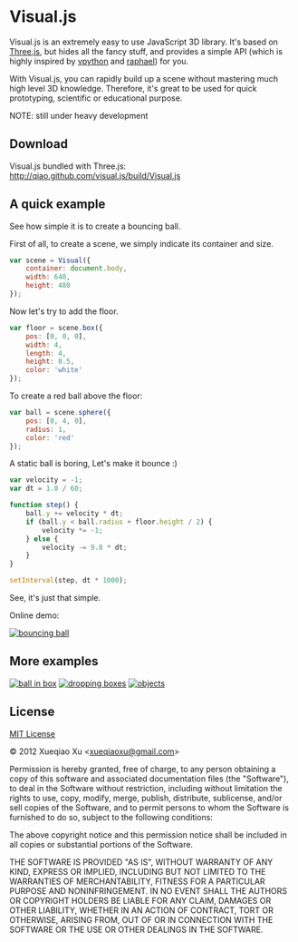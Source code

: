 Visual.js
=========


Visual.js is an extremely easy to use JavaScript 3D library.
It's based on [Three.js](https://github.com/mrdoob/three.js), 
but hides all the fancy stuff, and provides a simple API
(which is highly inspired by [vpython](http://vpython.org/) and [raphael](http://raphaeljs.com/))
for you.

With Visual.js, you can rapidly build up a scene without mastering much high level 3D knowledge. 
Therefore, it's great to be used for quick prototyping, scientific or educational purpose.

NOTE: still under heavy development

Download
--------

Visual.js bundled with Three.js: http://qiao.github.com/visual.js/build/Visual.js 

A quick example
---------------

See how simple it is to create a bouncing ball. 


First of all, to create a scene, we simply indicate its container and size.

```js
var scene = Visual({
    container: document.body,
    width: 640,
    height: 480
});
```

Now let's try to add the floor.

```js
var floor = scene.box({
    pos: [0, 0, 0],
    width: 4,
    length: 4,
    height: 0.5,
    color: 'white'
});
```

To create a red ball above the floor:

```js
var ball = scene.sphere({
    pos: [0, 4, 0],
    radius: 1,
    color: 'red'
});
```

A static ball is boring, Let's make it bounce :)

```js
var velocity = -1;
var dt = 1.0 / 60;

function step() {
    ball.y += velocity * dt;
    if (ball.y < ball.radius + floor.height / 2) {
        velocity *= -1;
    } else {
        velocity -= 9.8 * dt;
    }
}

setInterval(step, dt * 1000);
```

See, it's just that simple. 

Online demo:

[![bouncing ball](http://i.imgur.com/AJWrds.png)](http://jsfiddle.net/qiao/fS6m3/)


More examples
-------------

[![ball in box](http://i.imgur.com/Z5vmfs.png)](http://jsfiddle.net/qiao/rqf3q/)
[![dropping boxes](http://i.imgur.com/oSET2s.png)](http://jsfiddle.net/qiao/kU6HX/)
[![objects](http://i.imgur.com/fJhzWs.png)](http://jsfiddle.net/qiao/uuZ93/)


License
-------

[MIT License](http://www.opensource.org/licenses/mit-license.php)

&copy; 2012 Xueqiao Xu &lt;xueqiaoxu@gmail.com&gt;

Permission is hereby granted, free of charge, to any person obtaining a copy of this software and associated documentation files (the "Software"), to deal in the Software without restriction, including without limitation the rights to use, copy, modify, merge, publish, distribute, sublicense, and/or sell copies of the Software, and to permit persons to whom the Software is furnished to do so, subject to the following conditions:

The above copyright notice and this permission notice shall be included in all copies or substantial portions of the Software.

THE SOFTWARE IS PROVIDED "AS IS", WITHOUT WARRANTY OF ANY KIND, EXPRESS OR IMPLIED, INCLUDING BUT NOT LIMITED TO THE WARRANTIES OF MERCHANTABILITY, FITNESS FOR A PARTICULAR PURPOSE AND NONINFRINGEMENT. IN NO EVENT SHALL THE AUTHORS OR COPYRIGHT HOLDERS BE LIABLE FOR ANY CLAIM, DAMAGES OR OTHER LIABILITY, WHETHER IN AN ACTION OF CONTRACT, TORT OR OTHERWISE, ARISING FROM, OUT OF OR IN CONNECTION WITH THE SOFTWARE OR THE USE OR OTHER DEALINGS IN THE SOFTWARE.

